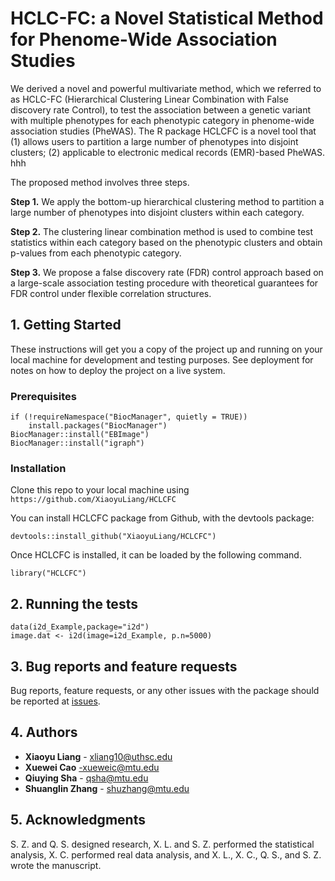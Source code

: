 # HCLC-FC: a Novel Statistical Method for Phenome-Wide Association Studies

We derived a novel and powerful multivariate method, which we referred to as HCLC-FC (Hierarchical Clustering Linear Combination with False discovery rate Control), to test the association between a genetic variant with multiple phenotypes for each phenotypic category in phenome-wide association studies (PheWAS). The R package HCLCFC is a novel tool that (1) allows users to partition a large number of phenotypes into disjoint clusters; (2) applicable to electronic medical records (EMR)-based PheWAS.
hhh

The proposed method involves three steps. 

**Step 1.** We apply the bottom-up hierarchical clustering method to partition a large number of phenotypes into disjoint clusters within each category.

**Step 2.** The clustering linear combination method is used to combine test statistics within each category based on the phenotypic clusters and obtain p-values from each phenotypic category.

**Step 3.** We propose a false discovery rate (FDR) control approach based on a large-scale association testing procedure with theoretical guarantees for FDR control under flexible correlation structures. 


## 1. Getting Started

These instructions will get you a copy of the project up and running on your local machine for development and testing purposes. See deployment for notes on how to deploy the project on a live system.

### Prerequisites
```
if (!requireNamespace("BiocManager", quietly = TRUE))
    install.packages("BiocManager")
BiocManager::install("EBImage")
BiocManager::install("igraph")
```

### Installation
Clone this repo to your local machine using `https://github.com/XiaoyuLiang/HCLCFC`

You can install HCLCFC package from Github, with the devtools package:
```
devtools::install_github("XiaoyuLiang/HCLCFC")
```
Once HCLCFC is installed, it can be loaded by the following command.
```
library("HCLCFC")
```

## 2. Running the tests
```
data(i2d_Example,package="i2d")
image.dat <- i2d(image=i2d_Example, p.n=5000)
```

## 3. Bug reports and feature requests
Bug reports, feature requests, or any other issues with the package should be reported at [issues](https://github.com/XiaoyuLiang/HCLCFC/issues).

## 4. Authors
* **Xiaoyu Liang** - xliang10@uthsc.edu
* **Xuewei Cao** -xueweic@mtu.edu
* **Qiuying Sha** - qsha@mtu.edu
* **Shuanglin Zhang** - shuzhang@mtu.edu

## 5. Acknowledgments
S. Z. and Q. S. designed research, X. L. and S. Z. performed the statistical analysis, X. C. performed real data analysis, and X. L., X. C., Q. S., and S. Z. wrote the manuscript.
